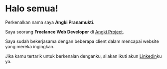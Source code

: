 # Halo semua! 

Perkenalkan nama saya **Angki Pranamukti**.

Saya seorang **Freelance Web Developer** di [Angki Project](https://www.angkiproject.com/).

Saya sudah bekerjasama dengan beberapa client dalam mencapai website yang mereka ingingkan.

Jika kamu tertarik untuk berkenalan denganku, silakan ikuti akun [Linkedin](https://www.linkedin.com/in/angkiprana88/)ku ya.
